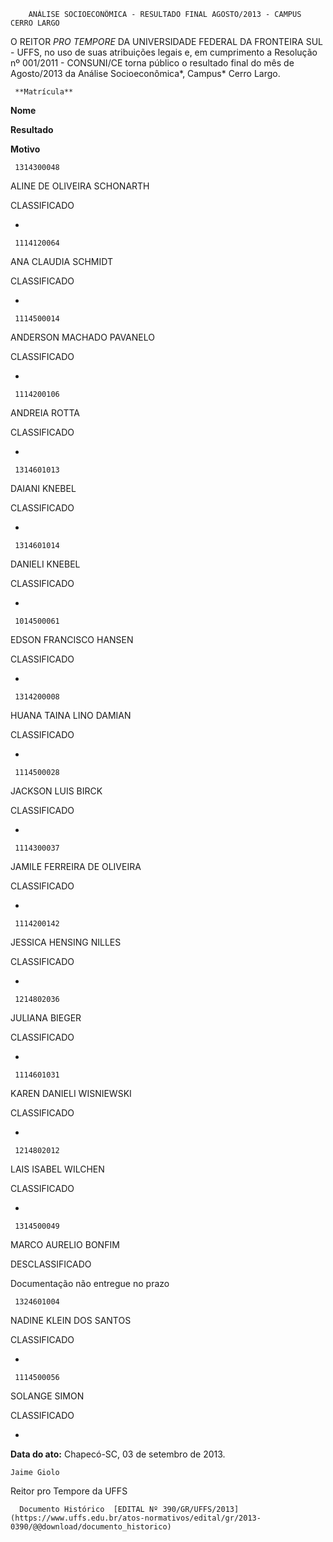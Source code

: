         ANÁLISE SOCIOECONÔMICA - RESULTADO FINAL AGOSTO/2013 - CAMPUS CERRO LARGO  

O REITOR *PRO TEMPORE* DA UNIVERSIDADE FEDERAL DA FRONTEIRA SUL - UFFS, no uso de suas atribuições legais e, em cumprimento a Resolução nº 001/2011 - CONSUNI/CE torna público o resultado final do mês de Agosto/2013 da Análise Socioeconômica*, Campus* Cerro Largo.

     **Matrícula**

   **Nome**

   **Resultado**

   **Motivo**

     1314300048

   ALINE DE OLIVEIRA SCHONARTH

   CLASSIFICADO

   -

     1114120064

   ANA CLAUDIA SCHMIDT

   CLASSIFICADO

   -

     1114500014

   ANDERSON MACHADO PAVANELO

   CLASSIFICADO

   -

     1114200106

   ANDREIA ROTTA

   CLASSIFICADO

   -

     1314601013

   DAIANI KNEBEL

   CLASSIFICADO

   -

     1314601014

   DANIELI KNEBEL

   CLASSIFICADO

   -

     1014500061

   EDSON FRANCISCO HANSEN

   CLASSIFICADO

   -

     1314200008

   HUANA TAINA LINO DAMIAN

   CLASSIFICADO

   -

     1114500028

   JACKSON LUIS BIRCK

   CLASSIFICADO

   -

     1114300037

   JAMILE FERREIRA DE OLIVEIRA

   CLASSIFICADO

   -

     1114200142

   JESSICA HENSING NILLES

   CLASSIFICADO

   -

     1214802036

   JULIANA BIEGER

   CLASSIFICADO

   -

     1114601031

   KAREN DANIELI WISNIEWSKI

   CLASSIFICADO

   -

     1214802012

   LAIS ISABEL WILCHEN

   CLASSIFICADO

   -

     1314500049

   MARCO AURELIO BONFIM

   DESCLASSIFICADO

   Documentação não entregue no prazo

     1324601004

   NADINE KLEIN DOS SANTOS

   CLASSIFICADO

   -

     1114500056

   SOLANGE SIMON

   CLASSIFICADO

   -

      

  

   **Data do ato:** Chapecó-SC, 03 de setembro de 2013.   
 

    Jaime Giolo   
 Reitor pro Tempore da UFFS 

      Documento Histórico  [EDITAL Nº 390/GR/UFFS/2013](https://www.uffs.edu.br/atos-normativos/edital/gr/2013-0390/@@download/documento_historico)     
      